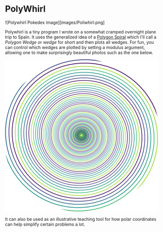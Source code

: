 # PolyWhirl

![Polywhirl Pokedex image][images/Poliwhirl.png]

Polywhirl is a tiny program I wrote on a somewhat cramped overnight plane trip to Spain.
It uses the generalized idea of a [Polygon Spiral](http://mathworld.wolfram.com/PolygonalSpiral.html) which I'll call a _Polygon Wedge_ or _wedge_ for short and then plots all wedges. 
For fun, you can control which wedges are plotted by setting a modulus argument, allowing one to make surprisingly beautiful photos such as the one below.

![Image of a 36-gon poly wedges plotted every mod 6](images/spiral.png)

It can also be used as an illustrative teaching tool for how polar coordinates can help simplify certain problems a lot.
